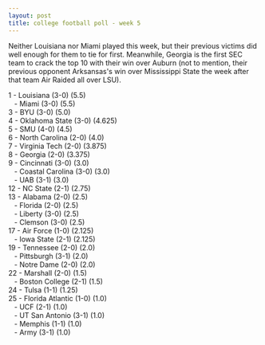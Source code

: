 ```yaml
---
layout: post
title: college football poll - week 5
---
```


Neither Louisiana nor Miami played this week, but their previous
victims did well enough for them to tie for first.  Meanwhile, Georgia
is the first SEC team to crack the top 10 with their win over Auburn
(not to mention, their previous opponent Arksansas's win over
Mississippi State the week after that team Air Raided all over LSU).

1 - Louisiana (3-0) (5.5)  
&nbsp;&nbsp; - Miami (3-0) (5.5)  
3 - BYU (3-0) (5.0)  
4 - Oklahoma State (3-0) (4.625)  
5 - SMU (4-0) (4.5)  
6 - North Carolina (2-0) (4.0)  
7 - Virginia Tech (2-0) (3.875)  
8 - Georgia (2-0) (3.375)  
9 - Cincinnati (3-0) (3.0)  
&nbsp;&nbsp; - Coastal Carolina (3-0) (3.0)  
&nbsp;&nbsp; - UAB (3-1) (3.0)  
12 - NC State (2-1) (2.75)  
13 - Alabama (2-0) (2.5)  
&nbsp;&nbsp; - Florida (2-0) (2.5)  
&nbsp;&nbsp; - Liberty (3-0) (2.5)  
&nbsp;&nbsp; - Clemson (3-0) (2.5)  
17 - Air Force (1-0) (2.125)  
&nbsp;&nbsp; - Iowa State (2-1) (2.125)  
19 - Tennessee (2-0) (2.0)  
&nbsp;&nbsp; - Pittsburgh (3-1) (2.0)  
&nbsp;&nbsp; - Notre Dame (2-0) (2.0)  
22 - Marshall (2-0) (1.5)  
&nbsp;&nbsp; - Boston College (2-1) (1.5)  
24 - Tulsa (1-1) (1.25)  
25 - Florida Atlantic (1-0) (1.0)  
&nbsp;&nbsp; - UCF (2-1) (1.0)  
&nbsp;&nbsp; - UT San Antonio (3-1) (1.0)  
&nbsp;&nbsp; - Memphis (1-1) (1.0)  
&nbsp;&nbsp; - Army (3-1) (1.0)  
